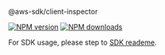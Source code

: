 @aws-sdk/client-inspector

[![NPM version](https://img.shields.io/npm/v/@aws-sdk/client-inspector/preview.svg)](https://www.npmjs.com/package/@aws-sdk/client-inspector)
[![NPM downloads](https://img.shields.io/npm/dm/@aws-sdk/client-inspector.svg)](https://www.npmjs.com/package/@aws-sdk/client-inspector)

For SDK usage, please step to [SDK reademe](https://github.com/aws/aws-sdk-js-v3).
